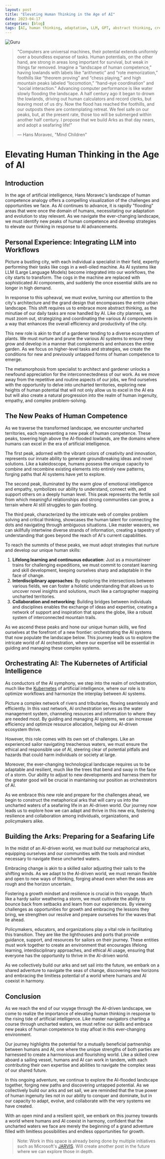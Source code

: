 ```yaml
---
layout: post
title: "Elevating Human Thinking in the Age of AI"
date: 2023-04-17
categories: [blog]
tags: [AI, human thinking, adaptation, LLM, GPT, abstract thinking, creativity, innovation, orchestration, Kubernetes, lifelong learning, resilience]
---
```


<style>
    .e-content p {
        text-align: justify;
    }
</style>

<img src = "https://sturlabragason.github.io/images/d6b08de1-0af5-46d7-895f-b26905c8b264.jpeg" alt = "Guru"  style="display: block; margin: auto;" /> 

> "Computers are universal machines, their potential extends uniformly over a boundless expanse of tasks. Human potentials, on the other hand, are strong in areas long important for survival, but weak in things far removed. Imagine a “landscape of human competence,” having lowlands with labels like “arithmetic” and “rote memorization,” foothills like “theorem proving” and “chess playing,” and high mountain peaks labeled “locomotion,” “hand-eye coordination” and “social interaction.” Advancing computer performance is like water slowly flooding the landscape. A half century ago it began to drown the lowlands, driving out human calculators and record clerks, but leaving most of us dry. Now the flood has reached the foothills, and our outposts there are contemplating retreat. We feel safe on our peaks, but, at the present rate, those too will be submerged within another half century. I propose that we build Arks as that day nears, and adopt a seafaring life!"
>
> — Hans Moravec, "Mind Children"


# Elevating Human Thinking in the Age of AI

## Introduction

In the age of artificial intelligence, Hans Moravec's landscape of human competence analogy offers a compelling visualization of the challenges and opportunities we face. As AI continues to advance, it is rapidly "flooding" areas that were once the domain of humans, necessitating our adaptation and evolution to stay relevant. As we navigate the ever-changing landscape, we must identify new peaks of human competence and develop strategies to elevate our thinking in response to AI advancements.

## Personal Experience: Integrating LLM into Workflows

Picture a bustling city, with each individual a specialist in their field, expertly performing their tasks like cogs in a well-oiled machine. As AI systems like LLM (Large Language Models) become integrated into our workflows, the city starts to transform. The cogs in the machine are replaced with sophisticated AI components, and suddenly the once essential skills are no longer in high demand. 

In response to this upheaval, we must evolve, turning our attention to the city's architecture and the grand design that encompasses the entire urban landscape. This shift requires us to embrace more abstract thinking, as the minutiae of our daily tasks are now handled by AI. Like city planners, we must zoom out, strategizing and coordinating the various AI components in a way that enhances the overall efficiency and productivity of the city.

This new role is akin to that of a gardener tending to a diverse ecosystem of plants. We must nurture and prune the various AI systems to ensure they grow and develop in a manner that complements and enhances the entire garden. As we focus on higher-level tasks and strategies, we create the conditions for new and previously untapped forms of human competence to emerge.

The metamorphosis from specialist to architect and gardener unlocks a newfound appreciation for the interconnectedness of our work. As we move away from the repetitive and routine aspects of our jobs, we find ourselves with the opportunity to delve into uncharted territories, exploring new heights of human potential that will not only allow us to excel in the AI era but will also create a natural progression into the realm of human ingenuity, empathy, and complex problem-solving.


## The New Peaks of Human Competence

As we traverse the transformed landscape, we encounter uncharted territories, each representing a new peak of human competence. These peaks, towering high above the AI-flooded lowlands, are the domains where humans can excel in the era of artificial intelligence.

The first peak, adorned with the vibrant colors of creativity and innovation, represents our innate ability to generate groundbreaking ideas and novel solutions. Like a kaleidoscope, humans possess the unique capacity to combine and recombine existing elements into entirely new patterns, forging paths that AI systems have yet to explore.

The second peak, illuminated by the warm glow of emotional intelligence and empathy, symbolizes our ability to understand, connect with, and support others on a deeply human level. This peak represents the fertile soil from which meaningful relationships and strong communities can grow, a terrain where AI still struggles to gain footing.

The third peak, characterized by the intricate web of complex problem solving and critical thinking, showcases the human talent for connecting the dots and navigating through ambiguous situations. Like master weavers, we can skillfully intertwine diverse strands of information, creating a tapestry of understanding that goes beyond the reach of AI's current capabilities.

To reach the summits of these peaks, we must adopt strategies that nurture and develop our unique human skills:

1. **Lifelong learning and continuous education**: Just as a mountaineer trains for challenging expeditions, we must commit to constant learning and skill development, keeping ourselves sharp and adaptable in the face of change.
2. **Interdisciplinary approaches**: By exploring the intersections between various fields, we can foster a holistic understanding that allows us to uncover novel insights and solutions, much like a cartographer mapping uncharted territories.
3. **Collaboration and networking**: Building bridges between individuals and disciplines enables the exchange of ideas and expertise, creating a network of support and inspiration that spans the globe, like a robust system of interconnected mountain trails.

As we ascend these peaks and hone our unique human skills, we find ourselves at the forefront of a new frontier: orchestrating the AI systems that now populate the landscape below. This journey leads us to explore the intricate world of AI orchestration, where our expertise will be essential in guiding and managing these complex systems.

## Orchestrating AI: The Kubernetes of Artificial Intelligence

As conductors of the AI symphony, we step into the realm of orchestration, much like the [Kubernetes](https://kubernetes.io/docs/concepts/overview/what-is-kubernetes/) of artificial intelligence, where our role is to optimize workflows and harmonize the interplay between AI systems.


Picture a complex network of rivers and tributaries, flowing seamlessly and efficiently. In this vast network, AI orchestration serves as the water management system, channeling resources and information to where they are needed most. By guiding and managing AI systems, we can increase efficiency and optimize resource allocation, helping our AI-driven ecosystem thrive.

However, this role comes with its own set of challenges. Like an experienced sailor navigating treacherous waters, we must ensure the ethical and responsible use of AI, steering clear of potential pitfalls and hazards that could harm individuals or society at large.

Moreover, the ever-changing technological landscape requires us to be adaptable and resilient, much like the trees that bend and sway in the face of a storm. Our ability to adjust to new developments and harness them for the greater good will be crucial in maintaining our position as orchestrators of AI.

As we embrace this new role and prepare for the challenges ahead, we begin to construct the metaphorical arks that will carry us into the uncharted waters of a seafaring life in an AI-driven world. Our journey now leads us to explore how we can adapt and thrive in this new era, fostering resilience and collaboration among individuals, organizations, and policymakers alike.


## Building the Arks: Preparing for a Seafaring Life

In the midst of an AI-driven world, we must build our metaphorical arks, equipping ourselves and our communities with the tools and mindset necessary to navigate these uncharted waters.

Embracing change is akin to a skilled sailor adjusting their sails to the shifting winds. As we adapt to the AI-driven world, we must remain flexible and open to new ways of thinking, forging ahead even when the seas are rough and the horizon uncertain.

Fostering a growth mindset and resilience is crucial in this voyage. Much like a hardy sailor weathering a storm, we must cultivate the ability to bounce back from setbacks and learn from our experiences. By viewing challenges as opportunities for growth and embracing the lessons they bring, we strengthen our resolve and prepare ourselves for the waves that lie ahead.

Policymakers, educators, and organizations play a vital role in facilitating this transition. They are like the lighthouses and ports that provide guidance, support, and resources for sailors on their journey. These entities must work together to create an environment that encourages lifelong learning, interdisciplinary approaches, and ethical AI usage, ensuring that everyone has the opportunity to thrive in the AI-driven world.

As we collectively build our arks and set sail into the future, we embark on a shared adventure to navigate the seas of change, discovering new horizons and embracing the limitless potential of a world where humans and AI coexist in harmony.

## Conclusion

As we reach the end of our voyage through the AI-driven landscape, we come to realize the importance of elevating human thinking in response to the rising tide of artificial intelligence. Like master navigators charting a course through uncharted waters, we must refine our skills and embrace new peaks of human competence to stay afloat in this ever-changing environment.

Our journey highlights the potential for a mutually beneficial partnership between humans and AI, one where the unique strengths of both parties are harnessed to create a harmonious and flourishing world. Like a skilled crew aboard a sailing vessel, humans and AI can work in tandem, with each contributing their own expertise and abilities to navigate the complex seas of our shared future.

In this ongoing adventure, we continue to explore the AI-flooded landscape together, forging new paths and discovering untapped potential. As we collectively build our arks and set sail, we are reminded that the true power of human ingenuity lies not in our ability to conquer and dominate, but in our capacity to adapt, evolve, and collaborate with the very systems we have created.

With an open mind and a resilient spirit, we embark on this journey towards a world where humans and AI coexist in harmony, confident that the uncharted waters we face are merely the beginning of a grand adventure filled with limitless possibilities and endless opportunities for growth.

> Note: Work in this space is already being done by multiple initiatives such as Microsoft's [JARVIS](https://github.com/microsoft/JARVIS). Will create another post in the future where we can explore those in depth.